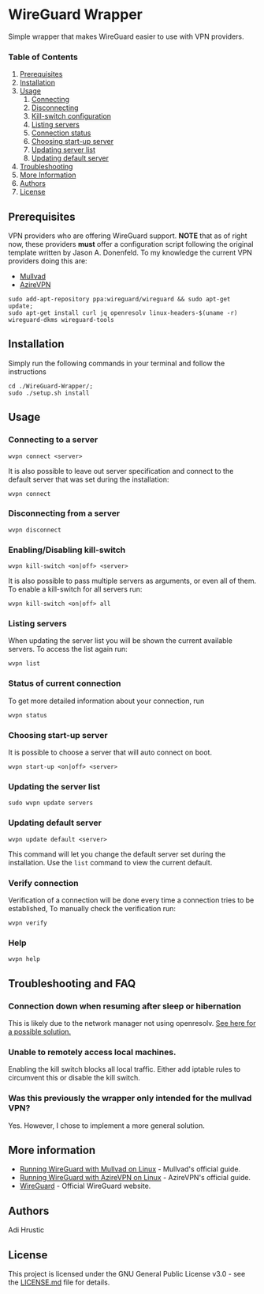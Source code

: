 # WireGuard Wrapper
Simple wrapper that makes WireGuard easier to use with VPN providers.

### Table of Contents
1. [Prerequisites](https://github.com/adihrustic/WireGuard-Wrapper#prerequisites)
1. [Installation](https://github.com/adihrustic/WireGuard-Wrapper#installation)
1. [Usage](https://github.com/adihrustic/WireGuard-Wrapper#usage)
    1. [Connecting](https://github.com/adihrustic/WireGuard-Wrapper#connecting-to-a-server)
    1. [Disconnecting](https://github.com/adihrustic/WireGuard-Wrapper#disconnecting-from-a-server)
    1. [Kill-switch configuration](https://github.com/adihrustic/WireGuard-Wrapper#enablingdisabling-kill-switch)
    1. [Listing servers](https://github.com/adihrustic/WireGuard-Wrapper#listing-servers)
    1. [Connection status](https://github.com/adihrustic/WireGuard-Wrapper#status-of-current-connection)
    1. [Choosing start-up server](https://github.com/adihrustic/WireGuard-Wrapper#choosing-start-up-server)
    1. [Updating server list](https://github.com/adihrustic/WireGuard-Wrapper#updating-the-server-list)
    1. [Updating default server](https://github.com/adihrustic/WireGuard-Wrapper#updating-default-server)
1. [Troubleshooting](https://github.com/adihrustic/WireGuard-Wrapper#troubleshooting-and-FAQ)
1. [More Information](https://github.com/adihrustic/WireGuard-Wrapper#more-information)
1. [Authors](https://github.com/adihrustic/WireGuard-Wrapper#authors)
1. [License](https://github.com/adihrustic/WireGuard-Wrapper#license)


## Prerequisites
VPN providers who are offering WireGuard support. **NOTE** that as of right now, these providers **must** offer a configuration script following the original template written by Jason A. Donenfeld. To my knowledge the current VPN providers doing this are:
* [Mullvad](https://mullvad.net/)
* [AzireVPN](https://www.azirevpn.com/)

```
sudo add-apt-repository ppa:wireguard/wireguard && sudo apt-get update;
sudo apt-get install curl jq openresolv linux-headers-$(uname -r) wireguard-dkms wireguard-tools
```

## Installation
Simply run the following commands in your terminal and follow the instructions
```
cd ./WireGuard-Wrapper/;
sudo ./setup.sh install
```

## Usage
### Connecting to a server
```
wvpn connect <server>
```

It is also possible to leave out server specification and connect to the default server that was set during the installation:
```
wvpn connect
```

### Disconnecting from a server
```
wvpn disconnect
```

### Enabling/Disabling kill-switch
```
wvpn kill-switch <on|off> <server>
```

It is also possible to pass multiple servers as arguments, or even all of them. To enable a kill-switch for all servers run:
```
wvpn kill-switch <on|off> all
```

### Listing servers
When updating the server list you will be shown the current available servers. To access the list again run:
```
wvpn list
```

### Status of current connection
To get more detailed information about your connection, run
```
wvpn status
```

### Choosing start-up server
It is possible to choose a server that will auto connect on boot.
```
wvpn start-up <on|off> <server>
```

### Updating the server list
```
sudo wvpn update servers
```

### Updating default server
```
wvpn update default <server>
```
This command will let you change the default server set during the installation. Use the `list` command to view the current default.


### Verify connection
Verification of a connection will be done every time a connection tries to be established, To manually check the verification run:
```
wvpn verify
```

### Help
```
wvpn help
```

## Troubleshooting and FAQ
### Connection down when resuming after sleep or hibernation
This is likely due to the network manager not using openresolv. [See here for a possible solution.](https://wiki.archlinux.org/index.php/NetworkManager#Use_openresolv)
### Unable to remotely access local machines.
Enabling the kill switch blocks all local traffic. Either add iptable rules to circumvent this or disable the kill switch.
### Was this previously the wrapper only intended for the mullvad VPN?
Yes. However, I chose to implement a more general solution.

## More information
* [Running WireGuard with Mullvad on Linux](https://mullvad.net/en/guides/wireguard-and-mullvad-vpn) - Mullvad's official guide.
* [Running WireGuard with AzireVPN on Linux](https://www.azirevpn.com/support/guides/computer/linux/wireguard-cli) - AzireVPN's official guide.
* [WireGuard](https://www.wireguard.com/) - Official WireGuard website.

## Authors
Adi Hrustic

## License
This project is licensed under the GNU General Public License v3.0 - see the [LICENSE.md](LICENSE.md) file for details.
